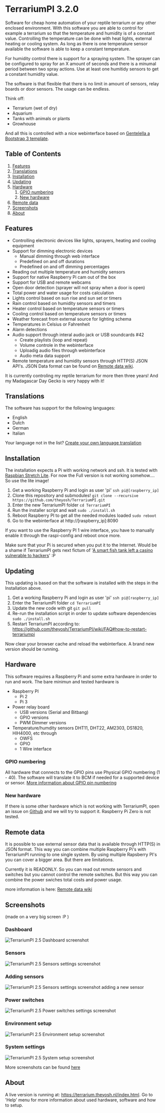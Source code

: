 # TerrariumPI 3.2.0
Software for cheap home automation of your reptile terrarium or any other enclosed environment. With this software you are able to control for example a terrarium so that the temperature and humidity is of a constant value. Controlling the temperature can be done with heat lights, external heating or cooling system. As long as there is one temperature sensor available the software is able to keep a constant temperature.

For humidity control there is support for a spraying system. The sprayer can be configured to spray for an X amount of seconds and there is a minumal period between two spray actions. Use at least one humitidy sensors to get a constant humidity value.

The software is that flexible that there is no limit in amount of sensors, relay boards or door sensors. The usage can be endless.

Think off:
- Terrarium (wet of dry)
- Aquarium
- Tanks with animals or plants
- Growhouse

And all this is controlled with a nice webinterface based on [Gentelella a Bootstrap 3 template](https://github.com/puikinsh/gentelella/).

## Table of Contents
1. [Features](#features)
2. [Translations](#translations)
3. [Installation](#installation)
4. [Updating](#updating)
5. [Hardware](#hardware)
   1. [GPIO numbering](#gpio-numbering)
   2. [New hardware](#new-hardware)
6. [Remote data](#remote-data)
7. [Screenshots](#screenshots)
8. [About](#about)

## Features
- Controlling electronic devices like lights, sprayers, heating and cooling equipment
- Support for dimming electronic devices
  - Manual dimming through web interface
  - Predefined on and off durations
  - Predefined on and off dimming percentages
- Reading out multiple temperature and humidity sensors
- Support for native Raspberry Pi cam out of the box
- Support for USB and remote webcams
- Open door detection (sprayer will not spray when a door is open)
- Total power and water usage for costs calculation
- Lights control based on sun rise and sun set or timers
- Rain control based on humidity sensors and timers
- Heater control based on temperature sensors or timers
- Cooling control based on temperature sensors or timers
- Weather forecast from external source for lighting schema
- Temperatures in Celsius or Fahrenheit
- Alarm detections
- Audio support through interal audio jack or USB soundcards #42
  - Create playlists (loop and repeat)
  - Volume controle in the webinterface
  - Uploadig audio files through webinterface
  - Audio meta data support
- Remote temperature and humidity sensors through HTTP(S) JSON API's. JSON Data format can be found on [Remote data wiki](https://github.com/theyosh/TerrariumPI/wiki/Remote-data).

It is currently controling my reptile terrarium for more then three years! And my Madagascar Day Gecko is very happy with it!

## Translations
The software has support for the following languages:
- English
- Dutch
- German
- Italian

Your language not in the list? [Create your own language translation](https://github.com/theyosh/TerrariumPI/wiki/Translations)

## Installation
The installation expects a Pi with working network and ssh. It is tested with [Raspbian Stretch Lite](https://www.raspberrypi.org/downloads/raspbian/). For now the Full version is not working somehow.... So use the lite image!
1. Get a working Raspberry Pi and login as user 'pi'
  `ssh pi@[raspberry_ip]`
2. Clone this repository and submodules!
  `git clone --recursive https://github.com/theyosh/TerrariumPI.git`
3. Enter the new TerrariumPI folder
  `cd TerrariumPI`
4. Run the installer script and wait
  `sudo ./install.sh`
5. Reboot Raspberry PI to get all the needed modules loaded
  `sudo reboot`
6. Go to the webinterface at http://[raspberry_ip]:8090

If you want to use the Raspberry PI 1 wire interface, you have to manually enable it through the raspi-config and reboot once more.

Make sure that your Pi is secured when you put it to the Internet. Would be a shame if TerrariumPI gets next fictum of '[A smart fish tank left a casino vulnerable to hackers](http://money.cnn.com/2017/07/19/technology/fish-tank-hack-darktrace/index.html)' :P

## Updating
This updating is based on that the software is installed with the steps in the Installation above.
1. Get a working Raspberry Pi and login as user 'pi'
  `ssh pi@[raspberry_ip]`
2. Enter the TerrariumPI folder
  `cd TerrariumPI`
3. Update the new code with git
  `git pull`
4. Re-run the installation script in order to update software dependencies
  `sudo ./install.sh`
4. Restart TerrariumPI according to: https://github.com/theyosh/TerrariumPI/wiki/FAQ#how-to-restart-terrariumpi

Now clear your browser cache and reload the webinterface. A brand new version should be running.

## Hardware
This software requires a Raspberry Pi and some extra hardware in order to run and work. The bare minimun and tested hardware is
- Raspberry PI
  - Pi 2
  - Pi 3
- Power relay board
  - USB versions (Serial and Bitbang)
  - GPIO versions
  - PWM Dimmer versions
- Temperature/humdity sensors DHT11, DHT22, AM2303, DS1820, HIH4000, etc through
  - OWFS
  - GPIO
  - 1 Wire interface
  
### GPIO numbering
All hardware that connects to the GPIO pins use Physical GPIO numbering (1 - 40). The software will translate it to BCM if needed for a supported device or sensor. [More information about GPIO pin numbering](https://pinout.xyz/)

### New hardware
If there is some other hardware which is not working with TerrariumPI, open an issue on [Github](https://github.com/theyosh/TerrariumPI/issues) and we will try to support it. Raspberry Pi Zero is not tested.

## Remote data
It is possible to use external sensor data that is available through HTTP(S) in JSON format. This way you can combine multiple Raspberry Pi's with TerrariumPI running to one single system. By using multiple Rapsberry PI's you can cover a bigger area. But there are limitations.

Currently it is READONLY. So you can read out remote sensors and switches but you cannot control the remote switches. But this way you can combine the power swiches total costs and power usage.

more information is here: [Remote data wiki](https://github.com/theyosh/TerrariumPI/wiki/Remote-data)

## Screenshots
(made on a very big screen :P )
### Dashboard
![TerrariumPI 2.5 Dashboard screenshot](screenshots/Dashboard.png)
### Sensors
![TerrariumPI 2.5 Sensors settings screenshot](screenshots/Temperature_sensors_list.png)
### Adding sensors
![TerrariumPI 2.5 Sensors settings screenshot adding a new sensor](screenshots/Sensor_settings_add_sensor.png)
### Power switches
![TerrariumPI 2.5 Power switches settings screenshot](screenshots/Switch_settings.png)
### Environment setup
![TerrariumPI 2.5 Environment setup screenshot](screenshots/Environment_setup.png)
### System settings
![TerrariumPI 2.5 System setup screenshot](screenshots/System_setup.png)

More screenshots can be found [here](https://github.com/theyosh/TerrariumPI/tree/master/screenshots)

## About
A live version is running at: https://terrarium.theyosh.nl/index.html. Go to 'Help' menu for more information about used hardware, software and how to setup.
